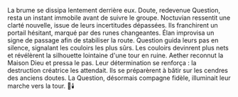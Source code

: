 La brume se dissipa lentement derrière eux.
Doute, redevenue Question, resta un instant immobile avant de suivre le groupe.
Noctuvian ressentit une clarté nouvelle, issue de leurs incertitudes dépassées.
Ils franchirent un portail hésitant, marqué par des runes changeantes.
Élan improvisa un signe de passage afin de stabiliser la route.
Question guida leurs pas en silence, signalant les couloirs les plus sûrs.
Les couloirs devinrent plus nets et révélèrent la silhouette lointaine d'une tour en ruine.
Aether reconnut la Maison Dieu et pressa le pas.
Leur détermination se renforça : la destruction créatrice les attendait.
Ils se préparèrent à bâtir sur les cendres des anciens doutes.
La Question, désormais compagne fidèle, illuminait leur marche vers la tour.
🌌🕯️
